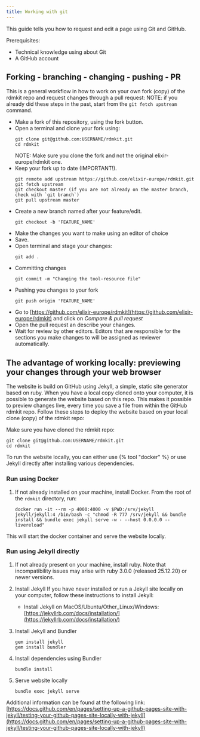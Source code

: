 ```yaml
---
title: Working with git
---
```


This guide tells you how to request and edit a page using Git and GitHub.

Prerequisites:
* Technical knowledge using about Git
* A GitHub account


## Forking - branching - changing - pushing - PR

This is a general workflow in how to work on your own fork (copy) of the rdmkit repo and request changes through a pull request:
NOTE: if you already did these steps in the past, start from the `git fetch upstream` command.

- Make a fork of this repository, using the fork button.
- Open a terminal and clone your fork using:
    ```
    git clone git@github.com:USERNAME/rdmkit.git
    cd rdmkit
    ```
    NOTE: Make sure you clone the fork and not the original elixir-europe/rdmkit one.
- Keep your fork up to date (IMPORTANT!).
    ```
    git remote add upstream https://github.com/elixir-europe/rdmkit.git
    git fetch upstream
    git checkout master (if you are not already on the master branch, check with `git branch`)
    git pull upstream master
    ```
- Create a new branch named after your feature/edit.
    ```
    git checkout -b 'FEATURE_NAME'
    ```
- Make the changes you want to make using an editor of choice
- Save.
- Open terminal and stage your changes:
    ```
    git add .
    ```
- Committing changes
    ```
    git commit -m "Changing the tool-resource file"
    ```
- Pushing you changes to your fork
    ```
    git push origin 'FEATURE_NAME'
    ```
- Go to [https://github.com/elixir-europe/rdmkit](https://github.com/elixir-europe/rdmkit) and click on *Compare & pull request*
- Open the pull request an describe your changes.
- Wait for review by other editors. Editors that are responsible for the sections you make changes to will be assigned as reviewer automatically.

## The advantage of working locally: previewing your changes through your web browser

The website is build on GitHub using Jekyll, a simple, static site generator based on ruby. When you have a local copy cloned onto your computer, it is possible to generate the website based on this repo. This makes it possible to preview changes live, every time you save a file from within the GitHub rdmkit repo. Follow these steps to deploy the website based on your local clone (copy) of the rdmkit repo:

Make sure you have cloned the rdmkit repo:

    git clone git@github.com:USERNAME/rdmkit.git
    cd rdmkit


To run the website locally, you can either use {% tool "docker" %} or use Jekyll directly after installing various dependencies.

### Run using Docker

1. If not already installed on your machine, install Docker. From the root of the ``rdmkit`` directory, run:
    ```
    docker run -it --rm -p 4000:4000 -v $PWD:/srv/jekyll jekyll/jekyll:4 /bin/bash -c "chmod -R 777 /srv/jekyll && bundle install && bundle exec jekyll serve -w - --host 0.0.0.0 --livereload"
    ```
This will start the docker container and serve the website locally.

### Run using Jekyll directly

1. If not already present on your machine, install ruby. Note that incompatibility issues may arise with ruby 3.0.0 (released 25.12.20) or newer versions.


1. Install Jekyll
If you have never installed or run a Jekyll site locally on your computer, follow these instructions to install Jekyll:
   * Install Jekyll on MacOS/Ubuntu/Other_Linux/Windows: [https://jekyllrb.com/docs/installation/](https://jekyllrb.com/docs/installation/)

1. Install Jekyll and Bundler

    ```
    gem install jekyll
    gem install bundler
    ```
2. Install dependencies using Bundler

    ```
    bundle install
    ```

2. Serve website locally

    ```
    bundle exec jekyll serve
    ```

Additional information can be found at the following link: [https://docs.github.com/en/pages/setting-up-a-github-pages-site-with-jekyll/testing-your-github-pages-site-locally-with-jekyll](https://docs.github.com/en/pages/setting-up-a-github-pages-site-with-jekyll/testing-your-github-pages-site-locally-with-jekyll)
